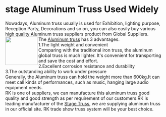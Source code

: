 # stage Aluminum Truss Used Widely
Nowadays, Aluminum truss usually is used for Exhibition, lighting purpose, Reception Party, Decorations and so on, you can also easily buy various high quality Aluminum truss suppliers product from Global Suppliers.<br />
<img src="http://www.beyondstage.com/uploads/allimg/150423/1-1504230944390-L.jpg" width="102" height="90" align="left" />The <a href="http://www.beyondstage.com/Spigot_truss/" target="_blank">Aluminum truss</a> has 3 advantages.<br />
1.The light weight and convenient<br />
Comparing with the traditional iron truss, the aluminum global truss is much lighter. It's convenient for transporting and save the cost and effort.<br />
2.Excellent corrosion resistance and durability<br />
3.The outstanding ability to work under pressure<br />
Generally, the Aluminum truss can hold the weight more than 600kg.It can meet call kinds of performances, such as music, hanging large audio equipment needs.<br />
RK is one of suppliers, we can manufacture this aluminum truss good quality and good strength as per requirement of our customers.RK is leading manufacturer of the <a href="http://www.beyondstage.com/" target="_blank">Stage Truss</a>, we are supplying aluminum truss in our official site. RK trade show truss system will be your best choice.
